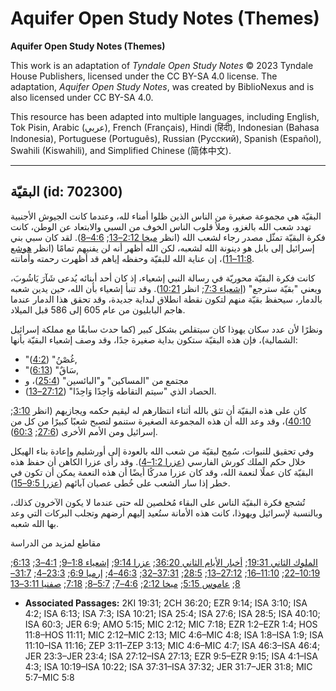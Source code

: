 # Aquifer Open Study Notes (Themes)

**Aquifer Open Study Notes (Themes)**

This work is an adaptation of *Tyndale Open Study Notes* © 2023 Tyndale House Publishers, licensed under the CC BY\-SA 4\.0 license. The adaptation, *Aquifer Open Study Notes*, was created by BiblioNexus and is also licensed under CC BY\-SA 4\.0\.

This resource has been adapted into multiple languages, including English, Tok Pisin, Arabic (عربي), French (Français), Hindi (हिंदी), Indonesian (Bahasa Indonesia), Portuguese (Português), Russian (Русский), Spanish (Español), Swahili (Kiswahili), and Simplified Chinese (简体中文).



--------------------------------

## البقيّة (id: 702300)

البقيّة هي مجموعة صغيرة من الناس الذين ظلوا أمناء لله، وعندما كانت الجيوش الأجنبية تهدد شعب الله بالغزو، وملأ قلوب الناس الخوف من السبي والابتعاد عن الوطن، كانت فكرة البقيّة تمثّل مصدر رجاء لشعب الله (انظر [ميخا 2:12–13](https://ref.ly/Mic2:12-Mic2:13); [4:6–8](https://ref.ly/Mic4:6-Mic4:8)). لقد كان سبي بني إسرائيل إلى بابل هو دينونة الله لشعبه، لكن الله أظهر أنه لن يفنيهم تمامًا (انظر [هوشع 11:8–11](https://ref.ly/Hos11:8-Hos11:11))، إن عناية الله للبقيّة وحفظه إياهم قد أظهرت رحمته وأمانته.

كانت فكرة البقيّة محوريّة في رسالة النبي إشعياء، إذ كان أحد أبنائه يُدعى شَآرَ يَاشُوبَ، ويعني "بقيّة سترجع" ([إشعياء 7:3](https://ref.ly/Isa7:3); انظر [10:21](https://ref.ly/Isa10:21)). وقد تنبأ إشعياء بأن الله، حين يدين شعبه بالدمار، سيحفظ بقيّة منهم لتكون نقطة انطلاق لبداية جديدة، وقد تحقق هذا الدمار عندما هاجم البابليون من عام 605 إلى 586 قبل الميلاد.

ونظرًا لأن عدد سكان يهوذا كان سيتقلص بشكل كبير (كما حدث سابقًا مع مملكة إسرائيل الشمالية)، فإن هذه البقيّة ستكون بداية صغيرة جدًا، وقد وصف إشعياء البقيّة بأنها:

* "غُصْنُ" ([4:2](https://ref.ly/Isa4:2)),
* "سَاقٌ" ([6:13](https://ref.ly/Isa6:13)),
* مجتمع من "المساكين" و"البائسين" ([25:4](https://ref.ly/Isa25:4))، و
* الحصاد الذي "سيتم التقاطه وَاحِدًا وَاحِدًا" ([27:12–13](https://ref.ly/Isa27:12-Isa27:13)).

كان على هذه البقيّة أن تثق بالله أثناء انتظارهم له ليقيم حكمه ويجازيهم (انظر [3:10](https://ref.ly/Isa3:10); [40:10](https://ref.ly/Isa40:10))، وقد وعد الله أن هذه المجموعة الصغيرة ستنمو لتصبح شعبًا كبيرًا من كل من إسرائيل ومن الأمم الأخرى ([27:6](https://ref.ly/Isa27:6); [60:3](https://ref.ly/Isa60:3)).

وفي تحقيق للنبوات، سُمِح لبقيّة من شعب الله بالعودة إلى أورشليم وإعادة بناء الهيكل خلال حكم الملك كورش الفارسي ([عزرا 1:2–4](https://ref.ly/Ezra1:2-Ezra1:4)). وقد رأى عزرا الكاهن أن حفظ هذه البقيّة كان عملًا لنعمة الله، وقد كان عزرا مدركًا أيضًا أن هذه النعمة يمكن أن تكون في خطر إذا سار الشعب على خُطى عصيان آبائهم ([عزرا 9:5–15](https://ref.ly/Ezra9:5-Ezra9:15)).

تُشجع فكرة البقيّة الناس على البقاء مُخلصين لله حتى عندما لا يكون الآخرون كذلك، وبالنسبة لإسرائيل ويهوذا، كانت هذه الأمانة ستُعيد إليهم أرضهم وتجلب البركات التي وعد بها الله شعبه.

مقاطع لمزيد من الدراسة

[الملوك الثاني 19:31](https://ref.ly/2Kgs19:31); [أخبار الأيام الثاني 36:20](https://ref.ly/2Chr36:20); [عزرا 9:14](https://ref.ly/Ezra9:14); [إشعياء 1:8–9](https://ref.ly/Isa1:8-Isa1:9); [4:1–3](https://ref.ly/Isa4:1-Isa4:3); [6:13](https://ref.ly/Isa6:13); [10:19–22](https://ref.ly/Isa10:19-Isa10:22); [11:10–16](https://ref.ly/Isa11:10-Isa11:16); [27:12–13](https://ref.ly/Isa27:12-Isa27:13); [28:5](https://ref.ly/Isa28:5); [37:31–32](https://ref.ly/Isa37:31-Isa37:32); [46:3–4](https://ref.ly/Isa46:3-Isa46:4); [إرميا 6:9](https://ref.ly/Jer6:9); [23:3–4](https://ref.ly/Jer23:3-Jer23:4); [31:7–8](https://ref.ly/Jer31:7-Jer31:8); [عاموس 5:15](https://ref.ly/Amos5:15); [ميخا 2:12](https://ref.ly/Mic2:12); [4:6–7](https://ref.ly/Mic4:6-Mic4:7); [5:7–8](https://ref.ly/Mic5:7-Mic5:8); [7:18](https://ref.ly/Mic7:18); [صفنيا 3:11–13](https://ref.ly/Zeph3:11-Zeph3:13)

* **Associated Passages:** 2KI 19:31; 2CH 36:20; EZR 9:14; ISA 3:10; ISA 4:2; ISA 6:13; ISA 7:3; ISA 10:21; ISA 25:4; ISA 27:6; ISA 28:5; ISA 40:10; ISA 60:3; JER 6:9; AMO 5:15; MIC 2:12; MIC 7:18; EZR 1:2–EZR 1:4; HOS 11:8–HOS 11:11; MIC 2:12–MIC 2:13; MIC 4:6–MIC 4:8; ISA 1:8–ISA 1:9; ISA 11:10–ISA 11:16; ZEP 3:11–ZEP 3:13; MIC 4:6–MIC 4:7; ISA 46:3–ISA 46:4; JER 23:3–JER 23:4; ISA 27:12–ISA 27:13; EZR 9:5–EZR 9:15; ISA 4:1–ISA 4:3; ISA 10:19–ISA 10:22; ISA 37:31–ISA 37:32; JER 31:7–JER 31:8; MIC 5:7–MIC 5:8

